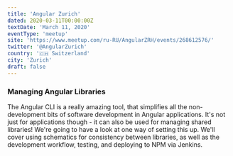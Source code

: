 ```yaml
---
title: 'Angular Zurich'
dated: 2020-03-11T00:00:00Z
textDate: 'March 11, 2020'
eventType: 'meetup'
site: 'https://www.meetup.com/ru-RU/AngularZRH/events/268612576/'
twitter: '@AngularZurich'
country: '🇨🇭 Switzerland'
city: 'Zurich'
draft: false
---
```



### Managing Angular Libraries

The Angular CLI is a really amazing tool, that simplifies all the non-development bits of software development in Angular applications. It's not just for applications though - it can also be used for managing shared libraries! We're going to have a look at one way of setting this up. We'll cover using schematics for consistency between libraries, as well as the development workflow, testing, and deploying to NPM via Jenkins.
